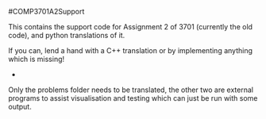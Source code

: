 #COMP3701A2Support

This contains the support code for Assignment 2 of 3701 (currently the old code), and python translations of it.

If you can, lend a hand with a C++ translation or by implementing anything which is missing!
   
-
Only the problems folder needs to be translated, the other two are external programs to assist visualisation and testing which can just be run with some output.